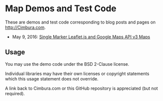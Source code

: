 Map Demos and Test Code
=======================

These are demos and test code corresponding to blog posts and pages on http://Cimbura.com.

 * May 9, 2016: [Single Marker Leaflet.js and Google Maps API v3 Maps](demo_4312)


Usage
-----

You may use the demo code under the BSD 2-Clause license. 

Individual libraries may have their own licenses or copyright statements which this
usage statement does not override. 

A link back to Cimbura.com or this GitHub repository is appreciated (but not required).
